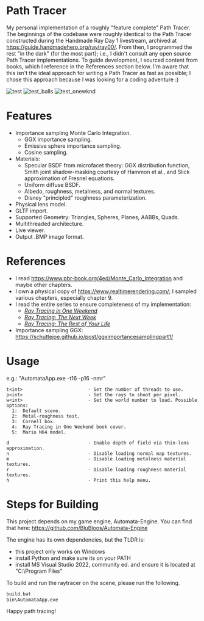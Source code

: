 # Path Tracer

My personal implementation of a roughly "feature complete" Path Tracer. The
beginnings of the codebase were roughly identical to the Path Tracer constructed
during the Handmade Ray Day 1 livestream, archived at
https://guide.handmadehero.org/ray/ray00/. From then, I programmed the rest "in
the dark" (for the most part); i.e., I didn't consult any open source Path
Tracer implementations. To guide development, I sourced content from books,
which I reference in the References section below. I'm aware that this isn't the
ideal approach for writing a Path Tracer as fast as possible; I chose this
approach because I was looking for a coding adventure :)

![test](https://github.com/BluBloos/Pathtracer/assets/38915815/5c0ad3e0-27ed-46ff-a8ab-6bab018551e5)
![test_balls](https://github.com/BluBloos/Pathtracer/assets/38915815/dffa43b0-96ec-4a4e-8481-90217ea9e0c1)
![test_onewknd](https://github.com/BluBloos/Pathtracer/assets/38915815/9cbaa92f-d464-4c7a-80ab-7ea359e16c3c)


# Features

- Importance sampling Monte Carlo Integration.
  - GGX importance sampling.
  - Emissive sphere importance sampling.
  - Cosine sampling.
- Materials:
  - Specular BSDF from microfacet theory: GGX distribution function, Smith joint
  shadow-masking courtesy of Hammon et al., and Slick approximation of Fresnel equations.
  - Uniform diffuse BSDF.
  - Albedo, roughness, metalness, and normal textures.
  - Disney "principled" roughness parameterization.
- Physical lens model.
- GLTF import.
- Supported Geometry: Triangles, Spheres, Planes, AABBs, Quads.
- Multithreaded architecture.
- Live viewer.
- Output .BMP image format.

# References

- I read https://www.pbr-book.org/4ed/Monte_Carlo_Integration and maybe other chapters.
- I own a physical copy of https://www.realtimerendering.com/; I sampled various
  chapters, especially chapter 9.
- I read the entire series to ensure completeness of my implementation:
  - [_Ray Tracing in One Weekend_](https://raytracing.github.io/books/RayTracingInOneWeekend.html)
  - [_Ray Tracing: The Next Week_](https://raytracing.github.io/books/RayTracingTheNextWeek.html)
  - [_Ray Tracing: The Rest of Your Life_](https://raytracing.github.io/books/RayTracingTheRestOfYourLife.html)
- Importance sampling GGX: https://schuttejoe.github.io/post/ggximportancesamplingpart1/

# Usage

e.g.: "AutomataApp.exe -t16 -p16 -nmr"
```
t<int>                        - Set the number of threads to use.
p<int>                        - Set the rays to shoot per pixel.
w<int>                        - Set the world number to load. Possible options:
  1:  Default scene.
  2:  Metal-roughness test.
  3:  Cornell box.
  4:  Ray Tracing in One Weekend book cover.
  5:  Mario N64 model.
    
d                             - Enable depth of field via thin-lens approximation.
n                             - Disable loading normal map textures.
m                             - Disable loading metalness material textures.
r                             - Disable loading roughness material textures.
h                             - Print this help menu.
```
# Steps for Building

This project depends on my game engine, Automata-Engine. You can find that here: https://github.com/BluBloos/Automata-Engine

The engine has its own dependencies, but the TLDR is:
- this project only works on Windows
- install Python and make sure its on your PATH
- install MS Visual Studio 2022, community ed. and ensure it is located at "C:\Program Files"

To build and run the raytracer on the scene, please run the following.

```bash
build.bat
bin\AutomataApp.exe
```

Happy path tracing!
